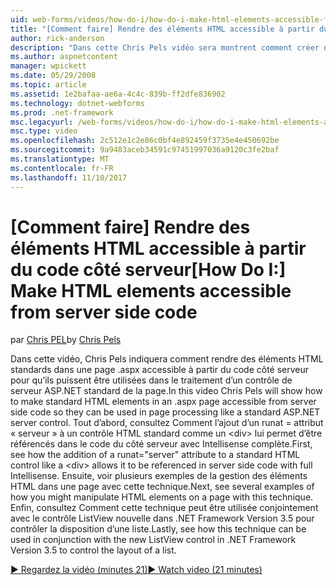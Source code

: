 ```yaml
---
uid: web-forms/videos/how-do-i/how-do-i-make-html-elements-accessible-from-server-side-code
title: "[Comment faire] Rendre des éléments HTML accessible à partir du code côté serveur | Documents Microsoft"
author: rick-anderson
description: "Dans cette Chris Pels vidéo sera montrent comment créer des éléments HTML standards dans une page .aspx accessible à partir du code côté serveur pour qu’ils puissent être utilisées dans la page processin..."
ms.author: aspnetcontent
manager: wpickett
ms.date: 05/29/2008
ms.topic: article
ms.assetid: 1e2bafaa-ae6a-4c4c-839b-ff2dfe836902
ms.technology: dotnet-webforms
ms.prod: .net-framework
msc.legacyurl: /web-forms/videos/how-do-i/how-do-i-make-html-elements-accessible-from-server-side-code
msc.type: video
ms.openlocfilehash: 2c512e1c2e86c0bf4e892459f3735e4e450692be
ms.sourcegitcommit: 9a9483aceb34591c97451997036a9120c3fe2baf
ms.translationtype: MT
ms.contentlocale: fr-FR
ms.lasthandoff: 11/10/2017
---
```

<a name="how-do-i-make-html-elements-accessible-from-server-side-code"></a><span data-ttu-id="ac386-103">[Comment faire] Rendre des éléments HTML accessible à partir du code côté serveur</span><span class="sxs-lookup"><span data-stu-id="ac386-103">[How Do I:] Make HTML elements accessible from server side code</span></span>
====================
<span data-ttu-id="ac386-104">par [Chris PEL](https://twitter.com/chrispels)</span><span class="sxs-lookup"><span data-stu-id="ac386-104">by [Chris Pels](https://twitter.com/chrispels)</span></span>

<span data-ttu-id="ac386-105">Dans cette vidéo, Chris Pels indiquera comment rendre des éléments HTML standards dans une page .aspx accessible à partir du code côté serveur pour qu’ils puissent être utilisées dans le traitement d’un contrôle de serveur ASP.NET standard de la page.</span><span class="sxs-lookup"><span data-stu-id="ac386-105">In this video Chris Pels will show how to make standard HTML elements in an .aspx page accessible from server side code so they can be used in page processing like a standard ASP.NET server control.</span></span> <span data-ttu-id="ac386-106">Tout d’abord, consultez Comment l’ajout d’un runat = attribut « serveur » à un contrôle HTML standard comme un &lt;div&gt; lui permet d’être référencés dans le code du côté serveur avec Intellisense complète.</span><span class="sxs-lookup"><span data-stu-id="ac386-106">First, see how the addition of a runat="server" attribute to a standard HTML control like a &lt;div&gt; allows it to be referenced in server side code with full Intellisense.</span></span> <span data-ttu-id="ac386-107">Ensuite, voir plusieurs exemples de la gestion des éléments HTML dans une page avec cette technique.</span><span class="sxs-lookup"><span data-stu-id="ac386-107">Next, see several examples of how you might manipulate HTML elements on a page with this technique.</span></span> <span data-ttu-id="ac386-108">Enfin, consultez Comment cette technique peut être utilisée conjointement avec le contrôle ListView nouvelle dans .NET Framework Version 3.5 pour contrôler la disposition d’une liste.</span><span class="sxs-lookup"><span data-stu-id="ac386-108">Lastly, see how this technique can be used in conjunction with the new ListView control in .NET Framework Version 3.5 to control the layout of a list.</span></span>

[<span data-ttu-id="ac386-109">&#9654; Regardez la vidéo (minutes 21)</span><span class="sxs-lookup"><span data-stu-id="ac386-109">&#9654; Watch video (21 minutes)</span></span>](https://channel9.msdn.com/Blogs/ASP-NET-Site-Videos/how-do-i-make-html-elements-accessible-from-server-side-code)
